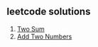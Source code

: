 ## leetcode solutions

	
1. [Two Sum](https://leetcode.com/problems/two-sum) 
1. [Add Two Numbers](https://leetcode.com/problems/add-two-numbers) 
